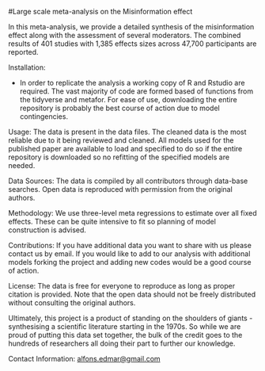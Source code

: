 #Large scale meta-analysis on the Misinformation effect

In this meta-analysis, we provide a detailed synthesis of the misinformation effect along with the assessment of several moderators. The combined results of 401 studies with 1,385 effects sizes across 47,700 participants are reported.


Installation: 
- In order to replicate the analysis a working copy of R and Rstudio are required. The vast majority of code are formed based of functions from the tidyverse and metafor. For ease of use, downloading the entire repository is probably the best course of action due to model contingencies.  

Usage: The data is present in the data files. The cleaned data is the most reliable due to it being reviewed and cleaned. All models used for the published paper are available to load and specified to do so if the entire repository is downloaded so no refitting of the specified models are needed.

Data Sources: The data is compiled by all contributors through data-base searches. Open data is reproduced with permission from the original authors. 

Methodology: We use three-level meta regressions to estimate over all fixed effects. These can be quite intensive to fit so planning of model construction is advised. 


Contributions: If you have additional data you want to share with us please contact us by email. If you would like to add to our analysis with additional models forking the project and adding new codes would be a good course of action.

License: The data is free for everyone to reproduce as long as proper citation is provided. Note that the open data should not be freely distributed without consulting the original authors. 

Ultimately, this project is a product of standing on the shoulders of giants - synthesising a scientific literature starting in the 1970s. So while we are proud of putting this data set together, the bulk of the credit goes to the hundreds of researchers all doing their part to further our knowledge.  

Contact Information: alfons.edmar@gmail.com

